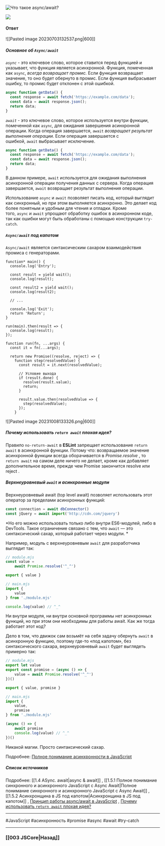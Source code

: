 ![Что такое `async/await`?](https://youtu.be/V-m0sQ-hW58?t=417)

![](https://www.youtube.com/watch?v=sB_P0m9ggTU)
#### Ответ

![[Pasted image 20230703132537.png|600]]

##### Основное об `Async/await`

*`async`* - это ключевое слово, которое ставится перед функцией и указывает, что функция является асинхронной. Функция, помеченная как `async`, *всегда возвращает промис.* Если функция возвращает значение, то оно будет обернуто в промис. Если функция выбрасывает ошибку, то промис будет отклонен с этой ошибкой.

```javascript
async function getData() {
  const response = await fetch('https://example.com/data');
  const data = await response.json();
  return data;
}
```

*`await`* - это ключевое слово, которое используется внутри функции, помеченной как `async`, для ожидания завершения асинхронной операции. Когда операция завершается, `await` *возвращает результат выполнения операции.* Если операция завершается с ошибкой, `await` выбрасывает исключение.

```javascript
async function getData() {
  const response = await fetch('https://example.com/data');
  const data = await response.json();
  return data;
}
```

В данном примере, `await` используется для ожидания выполнения асинхронной операции получения данных с сервера. Когда операция завершается, `await` возвращает результат выполнения операции.

Использование `async` и `await` позволяет писать код, который выглядит как синхронный, но при этом выполняется асинхронно. Это делает код более понятным и удобным для чтения и отладки. Кроме того, `async` и `await` упрощают обработку ошибок в асинхронном коде, так как ошибки могут быть обработаны с помощью конструкции `try-catch`.

##### `Async/await` под капотом

`Async/await` является синтаксическим сахаром взаимодействия промиса с генераторами.

```JS
function* main() {
  console.log('Entry');

  const result = yield wait();
  console.log(result);

  const result2 = yield wait();
  console.log(result2);

  // ...

  console.log('Exit');
  return 'Return';
}

run(main).then(result => {
  console.log(result);
});

function run(fn, ...args) {
  const it = fn(...args);

  return new Promise((resolve, reject) => {
    function step(resolvedValue) {
      const result = it.next(resolvedValue);

      // Условие выхода
      if (result.done) {
        resolve(result.value);
        return;
      }

      result.value.then(resolvedValue => {
        step(resolvedValue);
      });
    }
```


![[Pasted image 20231008133326.png|600]]

##### Почему использовать `return await` плохая идея?

Правило `no-return-await` в **ESLint** запрещает использование `return await` в асинхронной функции. Потому что:
	 возвращаемое значение асинхронной функции всегда оборачивается в *Promise.resolve* , то `return await` на самом деле ничего не делает, кроме как добавляет дополнительное время, прежде чем Promise закончится resolve или reject .

##### Верхнеуровневый `await` и асинхронные модули

Верхнеуровневый await (top level await) позволяет использовать этот оператор за пределами асинхронных функций:  
  
```js
const connection = await dbConnector()
const jQuery = await import('http://cdn.com/jquery')
```

*Но его можно использовать только либо внутри ES6-модулей, либо в DevTools. Такое ограничение связано с тем, что `await` — это синтаксический сахар, который работает через модули. *
  
Например, модуль с верхнеуровневым `await` для разработчика выглядит так:  
  
```js
// module.mjs
const value =
    await Promise.resolve('^_^')

export { value }

// main.mjs
import {
    value
} from './module.mjs'

console.log(value) // ^_^
```

Ни внутри модуля, ни внутри основной программы нет асинхронных функций, но при этом они необходимы для работы await. Как же тогда работает этот код?  
  
Дело в том, что движок сам возьмёт на себя задачу обернуть `await` в асинхронную функцию, поэтому где-то «под капотом», без синтаксического сахара, верхнеуровневый `await` будет выглядеть примерно так:  

```js
// module.mjs
export let value
export const promise = (async () => {
    value = await Promise.resolve('^_^')
})()

export { value, promise }

// main.mjs
import {
    value,
    promise
} from './module.mjs'

(async () => {
    await promise
    console.log(value) // ^_^
})()
```

Никакой магии. Просто синтаксический сахар.

Подробнее: [Полное понимание асинхронности в JavaScript](https://habr.com/ru/companies/yandex/articles/718084/)

##### Список источников

Подробнее: [[1.4 ASync. await|async & await]] , [[1.5.1 Полное понимание синхронного и асинхронного JavaScript с Async Await|Полное понимание синхронного и асинхронного JavaScript с Async Await]] , [[1.5.2 Асинхронщина в JS под капотом|Асинхронщина в JS под капотом]] , [Принцип работы async/await в JavaScript](https://habr.com/ru/companies/ruvds/articles/759772/) , [Почему использовать `return await` плохая идея?](https://kanby.medium.com/почему-использовать-return-await-плохая-идея-e87b70015f0c#:~:text=Потому%20что%3A,Promise%20закончится%20resolve%20или%20reject%20)

___
 #JavaScript #асинхронность #promise #async #await #try-catch 

___

### [[003 JSCore|Назад]]